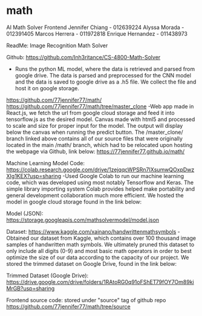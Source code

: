 # math
AI Math Solver Frontend
Jennifer Chiang - 012639224
Alyssa Morada - 012391405
Marcos Herrera - 011972818
Enrique Hernandez - 011438973
	
ReadMe: Image Recognition Math Solver

Github:
https://github.com/Inh3ritance/CS-4800-Math-Solver 
- Runs the python ML model, where the data is retrieved and parsed from google drive. The data is parsed and preprocessed for the CNN model and the data is saved to google drive as a .h5 file. We collect the file and host it on google storage.  

https://github.com/77jennifer77/math/
https://github.com/77jennifer77/math/tree/master_clone
-Web app made in React.js, we fetch the url from google cloud storage and feed it into tensorflow.js as the desired model. Canvas made with html5 and processed to scale and size for proper input for the model. The output will display below the canvas when running the predict button. The /master_clone/ branch linked above contains all of our source files that were originally located in the main /math/ branch, which had to be relocated upon hosting the webpage via Github, link below:
https://77jennifer77.github.io/math/


Machine Learning Model Code: https://colab.research.google.com/drive/1zejqqcWPSRn7IXsumwQOxpDwzXIg1KEX?usp=sharing
-Used Google Colab to run our machine learning code, which was developed using most notably Tensorflow and Keras. The simple library importing system Colab provides helped make portability and general development collaboration much more efficient. We hosted the model in google cloud storage found in the link below:

Model (JSON): https://storage.googleapis.com/mathsolvermodel/model.json

Dataset: https://www.kaggle.com/xainano/handwrittenmathsymbols
-Obtained our dataset from Kaggle, which contains over 100 thousand image samples of handwritten math symbols. We ultimately pruned this dataset to only include all digits (0-9) and most basic math operators in order to best optimize the size of our data according to the capacity of our project. We stored the trimmed dataset on Google Drive, found in the link below:

Trimmed Dataset (Google Drive):
https://drive.google.com/drive/folders/1RAtoRG0q91oFShET79fOY7Om89kiMrGB?usp=sharing

Frontend source code:
stored under "source" tag of github repo
https://github.com/77jennifer77/math/tree/source

